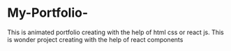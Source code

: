 # My-Portfolio-
This is animated portfolio creating with the help of html css or react js. This is wonder project creating with the help of react components 

